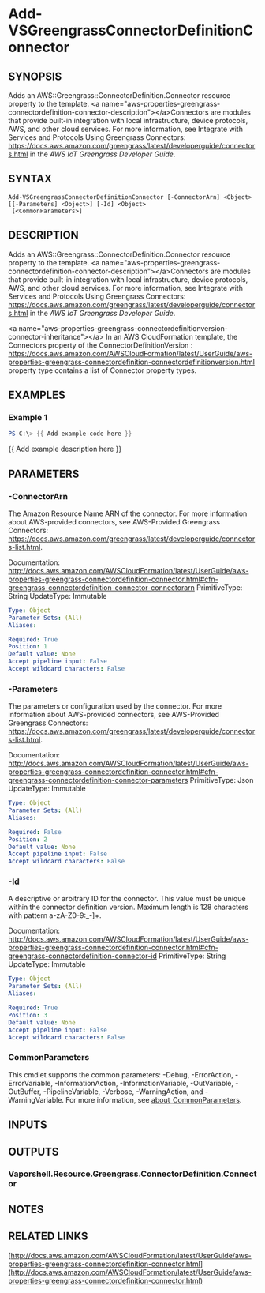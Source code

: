 # Add-VSGreengrassConnectorDefinitionConnector

## SYNOPSIS
Adds an AWS::Greengrass::ConnectorDefinition.Connector resource property to the template.
\<a name="aws-properties-greengrass-connectordefinition-connector-description"\>\</a\>Connectors are modules that provide built-in integration with local infrastructure, device protocols, AWS, and other cloud services.
For more information, see Integrate with Services and Protocols Using Greengrass Connectors: https://docs.aws.amazon.com/greengrass/latest/developerguide/connectors.html in the *AWS IoT Greengrass Developer Guide*.

## SYNTAX

```
Add-VSGreengrassConnectorDefinitionConnector [-ConnectorArn] <Object> [[-Parameters] <Object>] [-Id] <Object>
 [<CommonParameters>]
```

## DESCRIPTION
Adds an AWS::Greengrass::ConnectorDefinition.Connector resource property to the template.
\<a name="aws-properties-greengrass-connectordefinition-connector-description"\>\</a\>Connectors are modules that provide built-in integration with local infrastructure, device protocols, AWS, and other cloud services.
For more information, see Integrate with Services and Protocols Using Greengrass Connectors: https://docs.aws.amazon.com/greengrass/latest/developerguide/connectors.html in the *AWS IoT Greengrass Developer Guide*.

\<a name="aws-properties-greengrass-connectordefinitionversion-connector-inheritance"\>\</a\> In an AWS CloudFormation template, the Connectors property of the  ConnectorDefinitionVersion : https://docs.aws.amazon.com/AWSCloudFormation/latest/UserGuide/aws-properties-greengrass-connectordefinition-connectordefinitionversion.html property type contains a list of Connector property types.

## EXAMPLES

### Example 1
```powershell
PS C:\> {{ Add example code here }}
```

{{ Add example description here }}

## PARAMETERS

### -ConnectorArn
The Amazon Resource Name ARN of the connector.
For more information about AWS-provided connectors, see AWS-Provided Greengrass Connectors: https://docs.aws.amazon.com/greengrass/latest/developerguide/connectors-list.html.

Documentation: http://docs.aws.amazon.com/AWSCloudFormation/latest/UserGuide/aws-properties-greengrass-connectordefinition-connector.html#cfn-greengrass-connectordefinition-connector-connectorarn
PrimitiveType: String
UpdateType: Immutable

```yaml
Type: Object
Parameter Sets: (All)
Aliases:

Required: True
Position: 1
Default value: None
Accept pipeline input: False
Accept wildcard characters: False
```

### -Parameters
The parameters or configuration used by the connector.
For more information about AWS-provided connectors, see AWS-Provided Greengrass Connectors: https://docs.aws.amazon.com/greengrass/latest/developerguide/connectors-list.html.

Documentation: http://docs.aws.amazon.com/AWSCloudFormation/latest/UserGuide/aws-properties-greengrass-connectordefinition-connector.html#cfn-greengrass-connectordefinition-connector-parameters
PrimitiveType: Json
UpdateType: Immutable

```yaml
Type: Object
Parameter Sets: (All)
Aliases:

Required: False
Position: 2
Default value: None
Accept pipeline input: False
Accept wildcard characters: False
```

### -Id
A descriptive or arbitrary ID for the connector.
This value must be unique within the connector definition version.
Maximum length is 128 characters with pattern a-zA-Z0-9:_-\]+.

Documentation: http://docs.aws.amazon.com/AWSCloudFormation/latest/UserGuide/aws-properties-greengrass-connectordefinition-connector.html#cfn-greengrass-connectordefinition-connector-id
PrimitiveType: String
UpdateType: Immutable

```yaml
Type: Object
Parameter Sets: (All)
Aliases:

Required: True
Position: 3
Default value: None
Accept pipeline input: False
Accept wildcard characters: False
```

### CommonParameters
This cmdlet supports the common parameters: -Debug, -ErrorAction, -ErrorVariable, -InformationAction, -InformationVariable, -OutVariable, -OutBuffer, -PipelineVariable, -Verbose, -WarningAction, and -WarningVariable. For more information, see [about_CommonParameters](http://go.microsoft.com/fwlink/?LinkID=113216).

## INPUTS

## OUTPUTS

### Vaporshell.Resource.Greengrass.ConnectorDefinition.Connector
## NOTES

## RELATED LINKS

[http://docs.aws.amazon.com/AWSCloudFormation/latest/UserGuide/aws-properties-greengrass-connectordefinition-connector.html](http://docs.aws.amazon.com/AWSCloudFormation/latest/UserGuide/aws-properties-greengrass-connectordefinition-connector.html)

